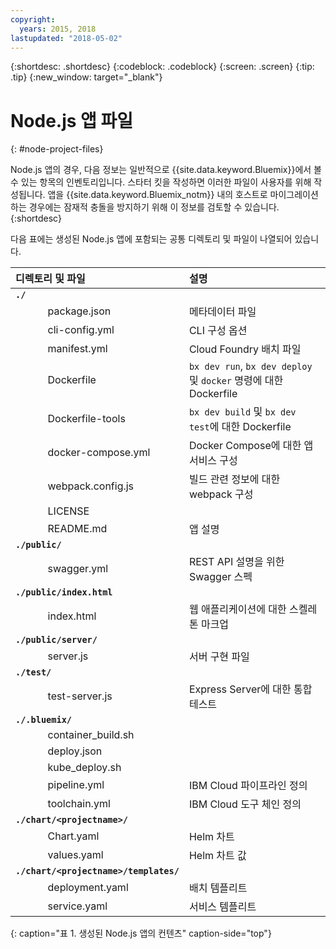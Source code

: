 ```yaml
---
copyright:
  years: 2015, 2018
lastupdated: "2018-05-02"
---
```


{:shortdesc: .shortdesc}
{:codeblock: .codeblock}
{:screen: .screen}
{:tip: .tip}
{:new_window: target="_blank"}

# Node.js 앱 파일
{: #node-project-files}

Node.js 앱의 경우, 다음 정보는 일반적으로 {{site.data.keyword.Bluemix}}에서 볼 수 있는 항목의 인벤토리입니다. 스타터 킷을 작성하면 이러한 파일이 사용자를 위해 작성됩니다. 앱을 {{site.data.keyword.Bluemix_notm}} 내의 호스트로 마이그레이션하는 경우에는 잠재적 충돌을 방지하기 위해 이 정보를 검토할 수 있습니다. 
{:shortdesc}

다음 표에는 생성된 Node.js 앱에 포함되는 공통 디렉토리 및 파일이 나열되어 있습니다. 

| 디렉토리 및 파일                                     | 설명                       |
|:------------------------------------------------|:------------------------------------------|
|<b>`./`</b>                                             |  |
|&nbsp;&nbsp;&nbsp;&nbsp;&nbsp;&nbsp;&nbsp;&nbsp;&nbsp;&nbsp;&nbsp;&nbsp;package.json | 메타데이터 파일 |
|&nbsp;&nbsp;&nbsp;&nbsp;&nbsp;&nbsp;&nbsp;&nbsp;&nbsp;&nbsp;&nbsp;&nbsp;cli-config.yml | CLI 구성 옵션 |
|&nbsp;&nbsp;&nbsp;&nbsp;&nbsp;&nbsp;&nbsp;&nbsp;&nbsp;&nbsp;&nbsp;&nbsp;manifest.yml | Cloud Foundry 배치 파일 |
|&nbsp;&nbsp;&nbsp;&nbsp;&nbsp;&nbsp;&nbsp;&nbsp;&nbsp;&nbsp;&nbsp;&nbsp;Dockerfile | `bx dev run`, `bx dev deploy` 및 `docker` 명령에 대한 Dockerfile |
|&nbsp;&nbsp;&nbsp;&nbsp;&nbsp;&nbsp;&nbsp;&nbsp;&nbsp;&nbsp;&nbsp;&nbsp;Dockerfile-tools | `bx dev build` 및 `bx dev test`에 대한 Dockerfile |
|&nbsp;&nbsp;&nbsp;&nbsp;&nbsp;&nbsp;&nbsp;&nbsp;&nbsp;&nbsp;&nbsp;&nbsp;docker-compose.yml | Docker Compose에 대한 앱 서비스 구성 |
|&nbsp;&nbsp;&nbsp;&nbsp;&nbsp;&nbsp;&nbsp;&nbsp;&nbsp;&nbsp;&nbsp;&nbsp;webpack.config.js | 빌드 관련 정보에 대한 webpack 구성 |
|&nbsp;&nbsp;&nbsp;&nbsp;&nbsp;&nbsp;&nbsp;&nbsp;&nbsp;&nbsp;&nbsp;&nbsp;LICENSE |  |
|&nbsp;&nbsp;&nbsp;&nbsp;&nbsp;&nbsp;&nbsp;&nbsp;&nbsp;&nbsp;&nbsp;&nbsp;README.md | 앱 설명 |
|<b>`./public/`</b> |  |  |
|&nbsp;&nbsp;&nbsp;&nbsp;&nbsp;&nbsp;&nbsp;&nbsp;&nbsp;&nbsp;&nbsp;&nbsp;swagger.yml | REST API 설명을 위한 Swagger 스펙 |
|<b>`./public/index.html`</b> |  |  |
|&nbsp;&nbsp;&nbsp;&nbsp;&nbsp;&nbsp;&nbsp;&nbsp;&nbsp;&nbsp;&nbsp;&nbsp;index.html | 웹 애플리케이션에 대한 스켈레톤 마크업 |
|<b>`./public/server/`</b> | |
|&nbsp;&nbsp;&nbsp;&nbsp;&nbsp;&nbsp;&nbsp;&nbsp;&nbsp;&nbsp;&nbsp;&nbsp;server.js | 서버 구현 파일 |
|<b>`./test/`</b> | |
|&nbsp;&nbsp;&nbsp;&nbsp;&nbsp;&nbsp;&nbsp;&nbsp;&nbsp;&nbsp;&nbsp;&nbsp;test-server.js | Express Server에 대한 통합 테스트 |
|<b>`./.bluemix/`</b> | |
|&nbsp;&nbsp;&nbsp;&nbsp;&nbsp;&nbsp;&nbsp;&nbsp;&nbsp;&nbsp;&nbsp;&nbsp;container_build.sh | |
|&nbsp;&nbsp;&nbsp;&nbsp;&nbsp;&nbsp;&nbsp;&nbsp;&nbsp;&nbsp;&nbsp;&nbsp;deploy.json | |
|&nbsp;&nbsp;&nbsp;&nbsp;&nbsp;&nbsp;&nbsp;&nbsp;&nbsp;&nbsp;&nbsp;&nbsp;kube_deploy.sh | |
|&nbsp;&nbsp;&nbsp;&nbsp;&nbsp;&nbsp;&nbsp;&nbsp;&nbsp;&nbsp;&nbsp;&nbsp;pipeline.yml | IBM Cloud 파이프라인 정의 |
|&nbsp;&nbsp;&nbsp;&nbsp;&nbsp;&nbsp;&nbsp;&nbsp;&nbsp;&nbsp;&nbsp;&nbsp;toolchain.yml | IBM Cloud 도구 체인 정의 |
|<b>`./chart/<projectname>/`</b> | |
|&nbsp;&nbsp;&nbsp;&nbsp;&nbsp;&nbsp;&nbsp;&nbsp;&nbsp;&nbsp;&nbsp;&nbsp;Chart.yaml | Helm 차트 |
|&nbsp;&nbsp;&nbsp;&nbsp;&nbsp;&nbsp;&nbsp;&nbsp;&nbsp;&nbsp;&nbsp;&nbsp;values.yaml | Helm 차트 값 |
|<b>`./chart/<projectname>/templates/`</b> | |
|&nbsp;&nbsp;&nbsp;&nbsp;&nbsp;&nbsp;&nbsp;&nbsp;&nbsp;&nbsp;&nbsp;&nbsp;deployment.yaml | 배치 템플리트 |
|&nbsp;&nbsp;&nbsp;&nbsp;&nbsp;&nbsp;&nbsp;&nbsp;&nbsp;&nbsp;&nbsp;&nbsp;service.yaml | 서비스 템플리트 |
{: caption="표 1. 생성된 Node.js 앱의 컨텐츠" caption-side="top"}

